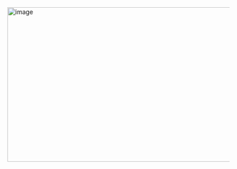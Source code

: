 <img width="888" height="351" alt="image" src="https://github.com/user-attachments/assets/9a94dc73-8e59-4d42-82d0-cdb198682b5c" />
